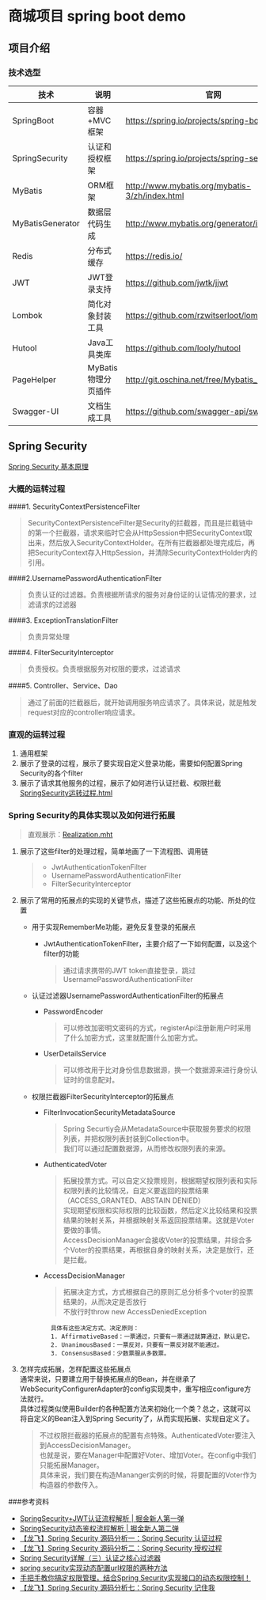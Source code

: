 # 商城项目 spring boot demo
## 项目介绍
### 技术选型

| 技术                 | 说明                | 官网                                           |
| -------------------- | ------------------- | ---------------------------------------------- |
| SpringBoot           | 容器+MVC框架        | https://spring.io/projects/spring-boot         |
| SpringSecurity       | 认证和授权框架      | https://spring.io/projects/spring-security     |
| MyBatis              | ORM框架             | http://www.mybatis.org/mybatis-3/zh/index.html |
| MyBatisGenerator     | 数据层代码生成      | http://www.mybatis.org/generator/index.html    |
| Redis                | 分布式缓存          | https://redis.io/                              |
| JWT                  | JWT登录支持         | https://github.com/jwtk/jjwt                   |
| Lombok               | 简化对象封装工具    | https://github.com/rzwitserloot/lombok         |
| Hutool               | Java工具类库        | https://github.com/looly/hutool                |
| PageHelper           | MyBatis物理分页插件 | http://git.oschina.net/free/Mybatis_PageHelper |
| Swagger-UI           | 文档生成工具        | https://github.com/swagger-api/swagger-ui      |

## Spring Security
[Spring Security 基本原理](document/basicPrinciples.jpg)
### 大概的运转过程
####1. SecurityContextPersistenceFilter
>SecurityContextPersistenceFilter是Security的拦截器，而且是拦截链中的第一个拦截器，请求来临时它会从HttpSession中把SecurityContext取出来，然后放入SecurityContextHolder。在所有拦截器都处理完成后，再把SecurityContext存入HttpSession，并清除SecurityContextHolder内的引用。

####2.UsernamePasswordAuthenticationFilter
>负责认证的过滤器。负责根据所请求的服务对身份证的认证情况的要求，过滤请求的过滤器
      
####3. ExceptionTranslationFilter
>负责异常处理

####4. FilterSecurityInterceptor
>负责授权。负责根据服务对权限的要求，过滤请求

####5. Controller、Service、Dao
>通过了前面的拦截器后，就开始调用服务响应请求了。具体来说，就是触发request对应的controller响应请求。

### 直观的运转过程
1. 通用框架
2. 展示了登录的过程，展示了要实现自定义登录功能，需要如何配置Spring Security的各个filter
3. 展示了请求其他服务的过程，展示了如何进行认证拦截、权限拦截
[SpringSecurity运转过程.html](document/SpringSecurityProcedure.mht)

### Spring Security的具体实现以及如何进行拓展
>  直观展示：[Realization.mht](document/Realization.mht)
1. 展示了这些filter的处理过程，简单地画了一下流程图、调用链
    > - JwtAuthenticationTokenFilter
    > - UsernamePasswordAuthenticationFilter
    > - FilterSecurityInterceptor    
    
2. 展示了常用的拓展点的实现的关键节点，描述了这些拓展点的功能、所处的位置
    - 用于实现RememberMe功能，避免反复登录的拓展点
        - JwtAuthenticationTokenFilter，主要介绍了一下如何配置，以及这个filter的功能
            >通过请求携带的JWT token直接登录，跳过UsernamePasswordAuthenticationFilter
            
    - 认证过滤器UsernamePasswordAuthenticationFilter的拓展点
        - PasswordEncoder 
            > 可以修改加密明文密码的方式，registerApi注册新用户时采用了什么加密方式，这里就配置什么加密方式。
        - UserDetailsService 
            >可以修改用于比对身份信息数据源，换一个数据源来进行身份认证时的信息配对。
        
    - 权限拦截器FilterSecurityInterceptor的拓展点
        - FilterInvocationSecurityMetadataSource
            > Spring Securtiy会从MetadataSource中获取服务要求的权限列表，并把权限列表封装到Collection<ConfigAttribute>中。  
            我们可以通过配置数据源，从而修改权限列表的来源。        
        - AuthenticatedVoter
            > 拓展投票方式。可以自定义投票规则，根据期望权限列表和实际权限列表的比较情况，自定义要返回的投票结果（ACCESS_GRANTED、ABSTAIN DENIED）  
            实现期望权限和实际权限的比较函数，然后定义比较结果和投票结果的映射关系，并根据映射关系返回投票结果。这就是Voter要做的事情。  
            AccessDecisionManager会接收Voter的投票结果，并综合多个Voter的投票结果，再根据自身的映射关系，决定是放行，还是拦截。
        - AccessDecisionManager
            > 拓展决定方式，方式根据自己的原则汇总分析多个voter的投票结果的，从而决定是否放行  
            不放行时throw new AccessDeniedException
                                                              
                具体有这些决定方式、决定原则：
                1. AffirmativeBased：一票通过，只要有一票通过就算通过，默认是它。  
                2. UnanimousBased：一票反对，只要有一票反对就不能通过。  
                3. ConsensusBased：少数票服从多数票。
3. 怎样完成拓展，怎样配置这些拓展点  
    通常来说，只要建立用于替换拓展点的Bean，并在继承了WebSecurityConfigurerAdapter的config实现类中，重写相应configure方法就行。  
    具体过程类似使用Builder的各种配置方法来初始化一个类？总之，这就可以将自定义的Bean注入到Spring Security了，从而实现拓展、实现自定义了。
    > 不过权限拦截器的拓展点的配置有点特殊。AuthenticatedVoter要注入到AccessDecisionManager。  
    也就是说，要在Manager中配置好Voter、增加Voter。在config中我们只能拓展Manager。  
    具体来说，我们要在构造Mananger实例的时候，将要配置的Voter作为构造器的参数传入。
    
###参考资料
- [SpringSecurity+JWT认证流程解析 | 掘金新人第一弹](https://juejin.cn/post/6846687598442708999)
- [SpringSecurity动态鉴权流程解析 | 掘金新人第二弹](https://juejin.cn/post/6847902222668431368)
- [【龙飞】Spring Security 源码分析一：Spring Security 认证过程](https://www.iocoder.cn/Spring-Security/longfei/The-authentication-process/)
- [【龙飞】Spring Security 源码分析二：Spring Security 授权过程](https://www.iocoder.cn/Spring-Security/longfei/The-authorization-process/)
- [Spring Security详解（三）认证之核心过滤器](https://blog.csdn.net/sinat_29899265/article/details/80747924)
- [spring security实现动态配置url权限的两种方法](https://www.cnblogs.com/xiaoqi/p/spring-security-rabc.html)
- [手把手教你搞定权限管理，结合Spring Security实现接口的动态权限控制！](http://www.macrozheng.com/#/technology/permission_back?id=%e5%9f%ba%e4%ba%8e%e8%b7%af%e5%be%84%e7%9a%84%e5%8a%a8%e6%80%81%e6%9d%83%e9%99%90%e6%8e%a7%e5%88%b6)
- [【龙飞】Spring Security 源码分析七：Spring Security 记住我](https://www.iocoder.cn/Spring-Security/longfei/Remember-Me/)


     
                                
                    

